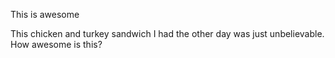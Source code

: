 This is awesome

This chicken and turkey sandwich I had the other day was just unbelievable. How awesome is this?
